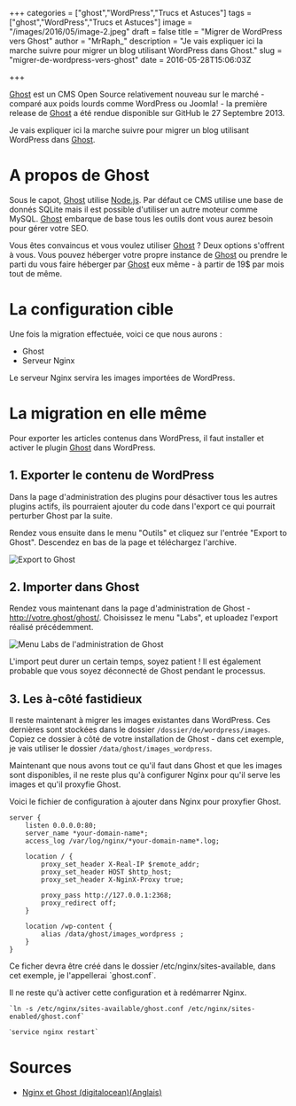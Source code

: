 +++
categories = ["ghost","WordPress","Trucs et Astuces"]
tags = ["ghost","WordPress","Trucs et Astuces"]
image = "/images/2016/05/image-2.jpeg"
draft = false
title = "Migrer de WordPress vers Ghost"
author = "MrRaph_"
description = "Je vais expliquer ici la marche suivre pour migrer un blog utilisant WordPress dans Ghost."
slug = "migrer-de-wordpress-vers-ghost"
date = 2016-05-28T15:06:03Z

+++

[Ghost](https://ghost.org/fr/) est un CMS Open Source relativement nouveau sur le marché - comparé aux poids lourds comme WordPress ou Joomla! - la première release de [Ghost](https://ghost.org/fr/) a été rendue disponible sur GitHub le 27 Septembre 2013.

Je vais expliquer ici la marche suivre pour migrer un blog utilisant WordPress dans [Ghost](https://ghost.org/fr/).


# A propos de Ghost


Sous le capot, [Ghost](https://ghost.org/fr/) utilise [Node.js](https://nodejs.org/en/). Par défaut ce CMS utilise une base de donnés SQLite mais il est possible d'utiliser un autre moteur comme MySQL. [Ghost](https://ghost.org/fr/) embarque de base tous les outils dont vous aurez besoin pour gérer votre SEO.

Vous êtes convaincus et vous voulez utiliser [Ghost](https://ghost.org/fr/) ? Deux options s'offrent à vous. Vous pouvez héberger votre propre instance de [Ghost](https://ghost.org/fr/) ou prendre le parti du vous faire héberger par [Ghost](https://ghost.org/fr/) eux même - à partir de 19$ par mois tout de même.

# La configuration cible

Une fois la migration effectuée, voici ce que nous aurons :
- Ghost
- Serveur Nginx

Le serveur Nginx servira les images importées de WordPress.


# La migration en elle même

Pour exporter les articles contenus dans WordPress, il faut installer et activer le plugin [Ghost](https://wordpress.org/plugins/ghost/) dans WordPress.


## 1. Exporter le contenu de WordPress

Dans la page d'administration des plugins pour désactiver tous les autres plugins actifs, ils pourraient ajouter du code dans l'export ce qui pourrait perturber Ghost par la suite.

Rendez vous ensuite dans le menu "Outils" et cliquez sur l'entrée "Export to Ghost". Descendez en bas de la page et téléchargez l'archive.

![Export to Ghost](/content/images/2016/05/image.jpeg)


## 2. Importer dans Ghost

Rendez vous maintenant dans la page d'administration de Ghost - http://votre.ghost/ghost/. Choisissez le menu "Labs", et uploadez l'export réalisé précédemment.

![Menu Labs de l'administration de Ghost](/content/images/2016/05/image-1.jpeg)

L'import peut durer un certain temps, soyez patient ! Il est également probable que vous soyez déconnecté de Ghost pendant le processus.


## 3. Les à-côté fastidieux

Il reste maintenant à migrer les images existantes dans WordPress. Ces dernières sont stockées dans le dossier `/dossier/de/wordpress/images`. Copiez ce dossier à côté de votre installation de Ghost - dans cet exemple, je vais utiliser le dossier `/data/ghost/images_wordpress`.

Maintenant que nous avons tout ce qu'il faut dans Ghost et que les images sont disponibles, il ne reste plus qu'à configurer Nginx pour qu'il serve les images et qu'il proxyfie Ghost.

Voici le fichier de configuration à ajouter dans Nginx pour proxyfier Ghost.

    server {
        listen 0.0.0.0:80;
        server_name *your-domain-name*;
        access_log /var/log/nginx/*your-domain-name*.log;

        location / {
            proxy_set_header X-Real-IP $remote_addr;
            proxy_set_header HOST $http_host;
            proxy_set_header X-NginX-Proxy true;

            proxy_pass http://127.0.0.1:2368;
            proxy_redirect off;
        }

        location /wp-content {
            alias /data/ghost/images_wordpress ;
        }
    }

Ce ficher devra être créé dans le dossier /etc/nginx/sites-available, dans cet exemple, je l'appellerai ˋghost.conf`.

Il ne reste qu'à activer cette configuration et à redémarrer Nginx.

    `ln -s /etc/nginx/sites-available/ghost.conf /etc/nginx/sites-enabled/ghost.conf`

    ˋservice nginx restart`


# Sources

- [Nginx et Ghost (digitalocean)(Anglais)](https://www.digitalocean.com/community/tutorials/how-to-host-ghost-with-nginx-on-digitalocean)
